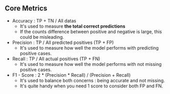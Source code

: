 ## Core Metrics

- Accuracy : TP + TN / All datas
  - It's used to measure **the total correct predictions**
  - If the counts difference between positive and negative is large, this could be misleading.
- Precision : TP / All predicted positives (TP + FP)
  - It's used to measure how well the model performs with predicting positive cases.
- Recall : TP / All actual positives (TP + FN)
  - It's used to measure how well the model performs with not missing positive cases.
- F1 - Score : 2 * (Precision * Recall) / (Precision + Recall)
  - It's used to balance both concerns : being accurate and not missing. 
  - It's quite handy when you need 1 score to consider both FP and FN.
